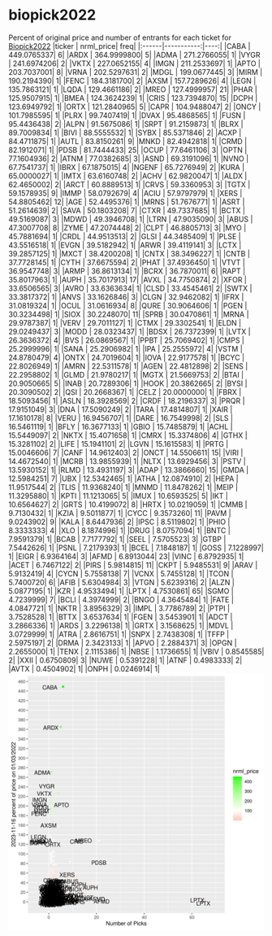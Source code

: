 # biopick2022
Percent of original price and number of entrants for each ticket for [Biopick2022](https://twitter.com/hashtag/Biopick2022)
|ticker |  nrml_price| freq|
|:------|-----------:|----:|
|CABA   | 449.0765337|    6|
|ARDX   | 364.9999800|    5|
|ADMA   | 271.2766055|    1|
|VYGR   | 241.6974206|    2|
|VKTX   | 227.0652155|    4|
|IMGN   | 211.2533697|    1|
|APTO   | 203.7037001|    8|
|VRNA   | 202.5297631|    2|
|MDGL   | 199.0677445|    3|
|MIRM   | 190.2194390|    1|
|FENC   | 184.3181700|    2|
|AXSM   | 157.7289626|    4|
|LEGN   | 135.7863121|    1|
|LQDA   | 129.4661186|    2|
|MREO   | 127.4999957|   21|
|PHAR   | 125.9507915|    1|
|BMEA   | 124.3624239|    1|
|CRIS   | 123.7394870|   15|
|DCPH   | 123.6949792|    1|
|ORTX   | 121.2840965|    5|
|CAPR   | 104.9488047|    2|
|ONCY   | 101.7985595|    1|
|PLRX   |  99.7407419|    1|
|DVAX   |  95.4868565|    1|
|FUSN   |  95.4436438|    2|
|ALPN   |  91.5675086|    1|
|SRPT   |  91.2159873|    1|
|BLRX   |  89.7009834|    1|
|BIVI   |  88.5555532|    1|
|SYBX   |  85.5371846|    2|
|ACXP   |  84.4711875|    1|
|AUTL   |  83.8150261|    9|
|MNKD   |  82.4942818|    1|
|CRMD   |  82.1912071|    1|
|PDSB   |  81.7444433|   25|
|OCUP   |  77.6461106|    3|
|OPTN   |  77.1604936|    2|
|ATNM   |  77.0382685|    3|
|ASND   |  69.3191096|    1|
|NVNO   |  67.7541737|    1|
|IBRX   |  67.1875015|    4|
|NGENF  |  65.7276949|    2|
|KURA   |  65.0000027|    1|
|IMTX   |  63.6160748|    2|
|ACHV   |  62.9820047|    1|
|ALDX   |  62.4650002|    2|
|ARCT   |  60.8889513|    1|
|CRVS   |  59.3360953|    3|
|TGTX   |  59.1578935|    9|
|IMMP   |  58.0792679|    4|
|ACIU   |  57.9797979|    1|
|XERS   |  54.8805462|   12|
|AGE    |  52.4495376|    1|
|MRNS   |  51.7676771|    1|
|ASRT   |  51.2614639|    2|
|SAVA   |  50.1803208|    7|
|CTXR   |  49.7337685|    1|
|BCTX   |  49.5169087|    3|
|MDWD   |  49.3946708|    1|
|LTRN   |  47.9035090|    3|
|ABUS   |  47.3007708|    8|
|ZYME   |  47.2074448|    2|
|CLPT   |  46.8805713|    3|
|MYO    |  45.7881694|    1|
|CRDL   |  44.9513513|    2|
|GLSI   |  44.3485409|    1|
|PLSE   |  43.5516518|    1|
|EVGN   |  39.5182942|    1|
|ARWR   |  39.4119141|    3|
|LCTX   |  39.2857125|    1|
|MXCT   |  38.4200208|    1|
|CNTX   |  38.3496227|    1|
|CNTB   |  37.7728145|    1|
|CYTH   |  37.6675594|    2|
|PHAT   |  37.4936450|    1|
|VTVT   |  36.9547748|    3|
|ARMP   |  36.8613134|    1|
|BCRX   |  36.7870011|    6|
|RAPT   |  35.8017963|    1|
|AUPH   |  35.7017913|   17|
|AVXL   |  34.7750874|    2|
|XFOR   |  33.6506565|    3|
|AVRO   |  33.6363634|    1|
|CLSD   |  33.4545461|    2|
|SWTX   |  33.3817372|    1|
|ANVS   |  33.1626846|    3|
|CLGN   |  32.9462082|    1|
|IFRX   |  31.0819324|    1|
|OCUL   |  31.0616934|    8|
|QURE   |  30.9064606|    1|
|PGEN   |  30.3234498|    1|
|SIOX   |  30.2248070|   11|
|SPRB   |  30.0470861|    1|
|MRNA   |  29.9787387|    1|
|VERV   |  29.7011127|    1|
|CTMX   |  29.3302541|    1|
|ELDN   |  29.0249437|    3|
|MODD   |  28.0323437|    1|
|BDSX   |  26.7372399|    1|
|LVTX   |  26.3636372|    4|
|BVS    |  26.0869567|    1|
|PPBT   |  25.7069402|    1|
|CMPS   |  25.2999996|    1|
|SANA   |  25.2906982|    1|
|IPA    |  25.2555972|    4|
|VSTM   |  24.8780479|    4|
|ONTX   |  24.7019604|    1|
|IOVA   |  22.9177578|    1|
|BCYC   |  22.8026949|    1|
|AMRN   |  22.5311578|    1|
|AGEN   |  22.4812898|    2|
|SENS   |  22.2958802|    1|
|GLMD   |  21.9780217|    1|
|MGTX   |  21.5669753|    2|
|BTAI   |  20.9050665|    5|
|INAB   |  20.7289306|    1|
|HOOK   |  20.3862665|    2|
|BYSI   |  20.3090502|    2|
|QSI    |  20.2668367|    1|
|CELZ   |  20.0000000|    1|
|FBRX   |  18.5093456|    1|
|ASLN   |  18.3928569|    2|
|CRDF   |  18.2196337|    3|
|PRQR   |  17.9151049|    3|
|DNA    |  17.5090249|    2|
|TARA   |  17.4814807|    1|
|XAIR   |  17.1610178|    8|
|VERU   |  16.9456707|    1|
|DARE   |  16.7549998|    2|
|SLS    |  16.5461119|    1|
|BFLY   |  16.3677133|    1|
|GBIO   |  15.7485879|    1|
|ACHL   |  15.5449097|    2|
|NKTX   |  15.4071658|    1|
|CMRX   |  15.3374806|    4|
|GTHX   |  15.3281102|    2|
|LIFE   |  15.1941101|    2|
|LGVN   |  15.1615583|    1|
|PRTG   |  15.0046606|    7|
|CANF   |  14.9612403|    2|
|ONCT   |  14.5506611|   15|
|VIRI   |  14.4672540|    1|
|MCRB   |  13.9855939|    1|
|NLTX   |  13.6929456|    3|
|PSTV   |  13.5930152|    1|
|RLMD   |  13.4931197|    3|
|ADAP   |  13.3866660|   15|
|GMDA   |  12.5984251|    7|
|UBX    |  12.5342465|    1|
|ATHA   |  12.0874910|    2|
|HEPA   |  11.9517544|    2|
|TLIS   |  11.9368240|    1|
|MNMD   |  11.8478262|    1|
|MEIP   |  11.3295880|    1|
|KPTI   |  11.1213065|    5|
|IMUX   |  10.6593525|    5|
|IKT    |  10.6564627|    2|
|GRTS   |  10.4199072|    8|
|HRTX   |  10.0219059|    1|
|CMMB   |   9.7130432|    1|
|KZIA   |   9.5011877|    1|
|CYCC   |   9.3573260|   11|
|PAVM   |   9.0243902|    9|
|KALA   |   8.6447936|    2|
|IPSC   |   8.5119802|    1|
|PHIO   |   8.3333333|    4|
|XLO    |   8.1874996|    1|
|DRUG   |   8.0757094|    1|
|BNTC   |   7.9591379|    1|
|BCAB   |   7.7177792|    1|
|SEEL   |   7.5705523|    3|
|GTBP   |   7.5442626|    1|
|PSNL   |   7.2179393|    1|
|BCEL   |   7.1848187|    1|
|GOSS   |   7.1228997|    1|
|EIGR   |   6.9364164|    3|
|AFMD   |   6.8913044|   23|
|VINC   |   6.8792935|    1|
|ACET   |   6.7467122|    2|
|PIRS   |   5.9814815|   11|
|CKPT   |   5.9485531|    9|
|ARAV   |   5.9132419|    4|
|CYCN   |   5.7558138|    7|
|VCNX   |   5.7455128|    1|
|TCON   |   5.7400720|    6|
|AFIB   |   5.6304984|    3|
|VTGN   |   5.6239316|    2|
|ALZN   |   5.0877195|    1|
|KZR    |   4.9533494|    1|
|LPTX   |   4.7530861|   65|
|SGMO   |   4.7239999|    7|
|BCLI   |   4.3974999|    2|
|BNGO   |   4.3645484|    1|
|FATE   |   4.0847721|    1|
|NKTR   |   3.8956329|    3|
|IMPL   |   3.7786789|    2|
|PTPI   |   3.7528528|    1|
|BTTX   |   3.6537634|    1|
|FGEN   |   3.5453901|    1|
|ADCT   |   3.2866336|    1|
|ARDS   |   3.2296138|    1|
|GRTX   |   3.1568625|    1|
|MDVL   |   3.0729999|    1|
|ATRA   |   2.8616751|    1|
|SNPX   |   2.7438308|    1|
|TFFP   |   2.5975197|    2|
|DRMA   |   2.3423133|    1|
|APVO   |   2.2884371|    3|
|OPGN   |   2.2655000|    1|
|TENX   |   2.1115386|    1|
|NBSE   |   1.1736655|    1|
|VBIV   |   0.8545585|    2|
|XXII   |   0.6750809|    3|
|NUWE   |   0.5391228|    1|
|ATNF   |   0.4983333|    2|
|AVTX   |   0.4504902|    1|
|ONPH   |   0.0246914|    1|
![retvspicks](biopicks.png?raw=true)
